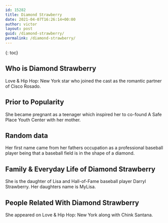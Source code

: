 ```yaml
---
id: 15282
title: Diamond Strawberry
date: 2021-04-07T16:26:14+00:00
author: victor
layout: post
guid: /diamond-strawberry/
permalink: /diamond-strawberry/
---
```



{: toc}


## Who is Diamond Strawberry



Love & Hip Hop: New York star who joined the cast as the romantic partner of Cisco Rosado.

                
                
                
## Prior to Popularity



She became pregnant as a teenager which inspired her to co-found A Safe Place Youth Center with her mother.

                
                
                
## Random data



Her first name came from her fathers occupation as a professional baseball player being that a baseball field is in the shape of a diamond.

                
                
                
## Family & Everyday Life of Diamond Strawberry



She is the daughter of Lisa and Hall-of-Fame baseball player Darryl Strawberry. Her daughters name is MyLisa.

                
                
                
## People Related With Diamond Strawberry



She appeared on Love & Hip Hop: New York along with Chink Santana.

                
              
            
          
          
          